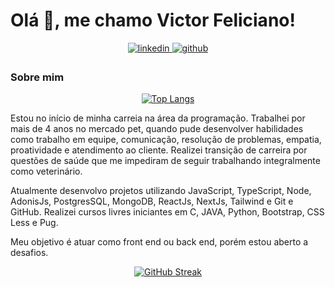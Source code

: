 # Olá 👋, me chamo Victor Feliciano! 

<div align="center">
  <a href="https://linkedin.com/in/victorjfeliciano" target="_blank">
    <img src=https://img.shields.io/badge/linkedin-%231E77B5.svg?&style=for-the-badge&logo=linkedin&logoColor=white alt=linkedin style="margin-bottom: 5px;" />
  </a>

<a href="https://github.com/vetvictor33" target="_blank">
    <img src=https://img.shields.io/badge/github-%2324292e.svg?&style=for-the-badge&logo=github&logoColor=white alt=github style="margin-bottom: 5px;" />
  </a>
</div>

### Sobre mim
<div align="center">
  
[![Top Langs](https://github-readme-stats.vercel.app/api/top-langs/?username=vetvictor33&langs_count=5)](https://github.com/anuraghazra/github-readme-stats)
  
</div

 Estou no início de minha carreia na área da programação. Trabalhei por mais de 4 anos no mercado pet, quando pude desenvolver habilidades como trabalho em equipe, comunicação, resolução de problemas, empatia, proatividade e atendimento ao cliente. Realizei transição de carreira por questões de saúde que me impediram de seguir trabalhando integralmente como veterinário.

 
 Atualmente desenvolvo projetos utilizando JavaScript, TypeScript, Node, AdonisJs, PostgresSQL, MongoDB, ReactJs, NextJs, Tailwind e Git e GitHub.
 Realizei cursos livres iniciantes em C, JAVA, Python, Bootstrap, CSS Less e Pug.

 
Meu objetivo é atuar como front end ou back end, porém estou aberto a desafios.

<div align="center">


[![GitHub Streak](https://github-readme-streak-stats.herokuapp.com?user=VetVictor33&theme=nightowl&hide_border=true&locale=eng&date_format=j%20M%5B%20Y%5D&mode=weekly)](https://git.io/streak-stats)

</div>
